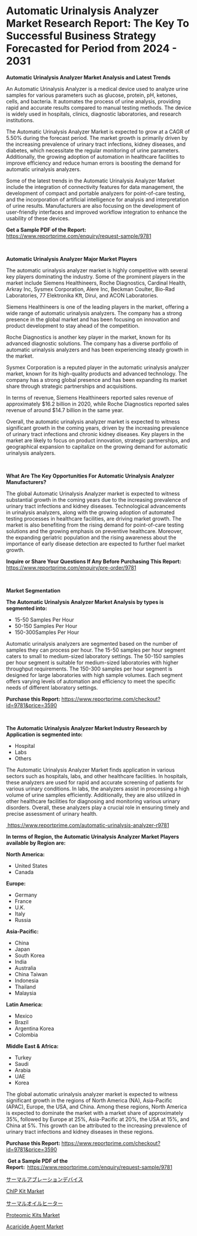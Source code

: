 <p><h1>Automatic Urinalysis Analyzer Market Research Report: The Key To Successful Business Strategy Forecasted for Period from 2024 - 2031</h1></p><p><strong>Automatic Urinalysis Analyzer Market Analysis and Latest Trends</strong></p>
<p><p>An Automatic Urinalysis Analyzer is a medical device used to analyze urine samples for various parameters such as glucose, protein, pH, ketones, cells, and bacteria. It automates the process of urine analysis, providing rapid and accurate results compared to manual testing methods. The device is widely used in hospitals, clinics, diagnostic laboratories, and research institutions.</p><p>The Automatic Urinalysis Analyzer Market is expected to grow at a CAGR of 5.50% during the forecast period. The market growth is primarily driven by the increasing prevalence of urinary tract infections, kidney diseases, and diabetes, which necessitate the regular monitoring of urine parameters. Additionally, the growing adoption of automation in healthcare facilities to improve efficiency and reduce human errors is boosting the demand for automatic urinalysis analyzers.</p><p>Some of the latest trends in the Automatic Urinalysis Analyzer Market include the integration of connectivity features for data management, the development of compact and portable analyzers for point-of-care testing, and the incorporation of artificial intelligence for analysis and interpretation of urine results. Manufacturers are also focusing on the development of user-friendly interfaces and improved workflow integration to enhance the usability of these devices.</p></p>
<p><strong>Get a Sample PDF of the Report:&nbsp;</strong> <a href="https://www.reportprime.com/enquiry/request-sample/9781">https://www.reportprime.com/enquiry/request-sample/9781</a></p>
<p>&nbsp;</p>
<p><strong>Automatic Urinalysis Analyzer Major Market Players</strong></p>
<p><p>The automatic urinalysis analyzer market is highly competitive with several key players dominating the industry. Some of the prominent players in the market include Siemens Healthineers, Roche Diagnostics, Cardinal Health, Arkray Inc, Sysmex Corporation, Alere Inc, Beckman Coulter, Bio-Rad Laboratories, 77 Elektronika Kft, Dirui, and ACON Laboratories.</p><p>Siemens Healthineers is one of the leading players in the market, offering a wide range of automatic urinalysis analyzers. The company has a strong presence in the global market and has been focusing on innovation and product development to stay ahead of the competition.</p><p>Roche Diagnostics is another key player in the market, known for its advanced diagnostic solutions. The company has a diverse portfolio of automatic urinalysis analyzers and has been experiencing steady growth in the market.</p><p>Sysmex Corporation is a reputed player in the automatic urinalysis analyzer market, known for its high-quality products and advanced technology. The company has a strong global presence and has been expanding its market share through strategic partnerships and acquisitions.</p><p>In terms of revenue, Siemens Healthineers reported sales revenue of approximately $16.2 billion in 2020, while Roche Diagnostics reported sales revenue of around $14.7 billion in the same year.</p><p>Overall, the automatic urinalysis analyzer market is expected to witness significant growth in the coming years, driven by the increasing prevalence of urinary tract infections and chronic kidney diseases. Key players in the market are likely to focus on product innovation, strategic partnerships, and geographical expansion to capitalize on the growing demand for automatic urinalysis analyzers.</p></p>
<p>&nbsp;</p>
<p><strong>What Are The Key Opportunities For Automatic Urinalysis Analyzer Manufacturers?</strong></p>
<p><p>The global Automatic Urinalysis Analyzer market is expected to witness substantial growth in the coming years due to the increasing prevalence of urinary tract infections and kidney diseases. Technological advancements in urinalysis analyzers, along with the growing adoption of automated testing processes in healthcare facilities, are driving market growth. The market is also benefiting from the rising demand for point-of-care testing solutions and the growing emphasis on preventive healthcare. Moreover, the expanding geriatric population and the rising awareness about the importance of early disease detection are expected to further fuel market growth.</p></p>
<p><strong>Inquire or Share Your Questions If Any Before Purchasing This Report:</strong> <a href="https://www.reportprime.com/enquiry/pre-order/9781">https://www.reportprime.com/enquiry/pre-order/9781</a></p>
<p>&nbsp;</p>
<p><strong>Market Segmentation</strong></p>
<p><strong>The Automatic Urinalysis Analyzer Market Analysis by types is segmented into:</strong></p>
<p><ul><li>15-50 Samples Per Hour</li><li>50-150 Samples Per Hour</li><li>150-300Samples Per Hour</li></ul></p>
<p><p>Automatic urinalysis analyzers are segmented based on the number of samples they can process per hour. The 15-50 samples per hour segment caters to small to medium-sized laboratory settings. The 50-150 samples per hour segment is suitable for medium-sized laboratories with higher throughput requirements. The 150-300 samples per hour segment is designed for large laboratories with high sample volumes. Each segment offers varying levels of automation and efficiency to meet the specific needs of different laboratory settings.</p></p>
<p><strong>Purchase this Report:&nbsp;</strong><a href="https://www.reportprime.com/checkout?id=9781&price=3590">https://www.reportprime.com/checkout?id=9781&price=3590</a></p>
<p>&nbsp;</p>
<p><strong>The Automatic Urinalysis Analyzer Market Industry Research by Application is segmented into:</strong></p>
<p><ul><li>Hospital</li><li>Labs</li><li>Others</li></ul></p>
<p><p>The Automatic Urinalysis Analyzer Market finds application in various sectors such as hospitals, labs, and other healthcare facilities. In hospitals, these analyzers are used for rapid and accurate screening of patients for various urinary conditions. In labs, the analyzers assist in processing a high volume of urine samples efficiently. Additionally, they are also utilized in other healthcare facilities for diagnosing and monitoring various urinary disorders. Overall, these analyzers play a crucial role in ensuring timely and precise assessment of urinary health.</p></p>
<p><a href="https://www.reportprime.com/automatic-urinalysis-analyzer-r9781">&nbsp;https://www.reportprime.com/automatic-urinalysis-analyzer-r9781</a></p>
<p><strong>In terms of Region, the Automatic Urinalysis Analyzer Market Players available by Region are:</strong></p>
<p>
    <p> <strong> North America: </strong>
        <ul>
            <li>United States</li>
            <li>Canada</li>
        </ul>
        </p> 
    <p> <strong> Europe: </strong>
        <ul>
            <li>Germany</li>
            <li>France</li>
            <li>U.K.</li>
            <li>Italy</li>
            <li>Russia</li>
        </ul>
        </p> 
    <p> <strong> Asia-Pacific: </strong>
        <ul>
            <li>China</li>
            <li>Japan</li>
            <li>South Korea</li>
            <li>India</li>
            <li>Australia</li>
            <li>China Taiwan</li>
            <li>Indonesia</li>
            <li>Thailand</li>
            <li>Malaysia</li>
        </ul>
        </p> 
    <p> <strong> Latin America: </strong>
        <ul>
            <li>Mexico</li>
            <li>Brazil</li>
            <li>Argentina Korea</li>
            <li>Colombia</li>
        </ul>
        </p> 
    <p> <strong> Middle East & Africa: </strong>
        <ul>
            <li>Turkey</li>
            <li>Saudi</li>
            <li>Arabia</li>
            <li>UAE</li>
            <li>Korea</li>
        </ul>
    </p>
    </p>
<p><p>The global automatic urinalysis analyzer market is expected to witness significant growth in the regions of North America (NA), Asia-Pacific (APAC), Europe, the USA, and China. Among these regions, North America is expected to dominate the market with a market share of approximately 35%, followed by Europe at 25%, Asia-Pacific at 20%, the USA at 15%, and China at 5%. This growth can be attributed to the increasing prevalence of urinary tract infections and kidney diseases in these regions.</p></p>
<p><strong>Purchase this Report: </strong><a href="https://www.reportprime.com/checkout?id=9781&price=3590">https://www.reportprime.com/checkout?id=9781&price=3590</a></p>
<p>&nbsp;<strong>Get a Sample PDF of the Report:&nbsp;&nbsp;</strong><a href="https://www.reportprime.com/enquiry/request-sample/9781">https://www.reportprime.com/enquiry/request-sample/9781</a></p>
<p><strong></strong></p>
<p><p><a href="https://github.com/KaydenJohns1964/Market-Research-Report-List-1/blob/main/334134878919.md">サーマルアブレーションデバイス</a></p><p><a href="https://github.com/maudAbbott7/Market-Research-Report-List-1/blob/main/chip-kit-market.md">ChIP Kit Market</a></p><p><a href="https://github.com/decker5351/Market-Research-Report-List-1/blob/main/967453078920.md">サーマルオイルヒーター</a></p><p><a href="https://github.com/MaraKoelpin2023/Market-Research-Report-List-1/blob/main/proteomic-kits-market.md">Proteomic Kits Market</a></p><p><a href="https://www.linkedin.com/pulse/acaricide-agent-market-furnish-information-size-share-dynamics-k67rc">Acaricide Agent Market</a></p></p>